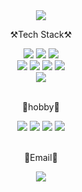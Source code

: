<div align="center">
	<a href="https://git.io/typing-svg">
		<img src="https://readme-typing-svg.demolab.com/?lines=ㅤ+ㅤ+Welcome+to+suah's+Github" />
	</a>
</div>

<div align="center">
	<p>⚒️Tech Stack⚒️</p>
	<img src="https://img.shields.io/badge/Java-007396?style=flat-square&logo=Java&logoColor=white">
	<img src="https://img.shields.io/badge/Spring-6DB33F?style=flat-square&logo=Spring&logoColor=white">
	<img src="https://img.shields.io/badge/Spring Boot-6DB33F?style=flat-square&logo=SpringBoot&logoColor=white">
	<br>
	<img src="https://img.shields.io/badge/React-61DAFB?style=flat-square&logo=React&logoColor=white">
	<img src="https://img.shields.io/badge/HTML-E34F26?style=flat-square&logo=HTML5&logoColor=white">
	<img src="https://img.shields.io/badge/CSS-1572B6?style=flat-square&logo=CSS3&logoColor=white">
	<img src="https://img.shields.io/badge/JavaScript-F7DF1E?style=flat-square&logo=JavaScript&logoColor=white" />
	<br>
	<img src="https://img.shields.io/badge/MySQL-4479A1?style=style=flat-square&logo=MySQL&logoColor=white" />
</div>

<br>

<div align="center">
	<p>👻hobby👻</p>
	<img src="https://img.shields.io/badge/Python-3776AB?style=flat&logo=Python&logoColor=white" />
	<img src="https://img.shields.io/badge/tensorflow-FF6F00?style=flat&logo=tensorflow&logoColor=white" />
	<img src="https://img.shields.io/badge/unity-FFFFFF?style=flat&logo=unity&logoColor=white" />
	<img src="https://img.shields.io/badge/csharp-239120?style=flat&logo=csharp&logoColor=white" />
</div>

<br>

<div align="center">
	<p>📧Email📧</p>
	<img src="https://img.shields.io/badge/sjsin0905@naver.com-03C75A?style=flat&logo=Naver&logoColor=white"/>
</div>
<br>
